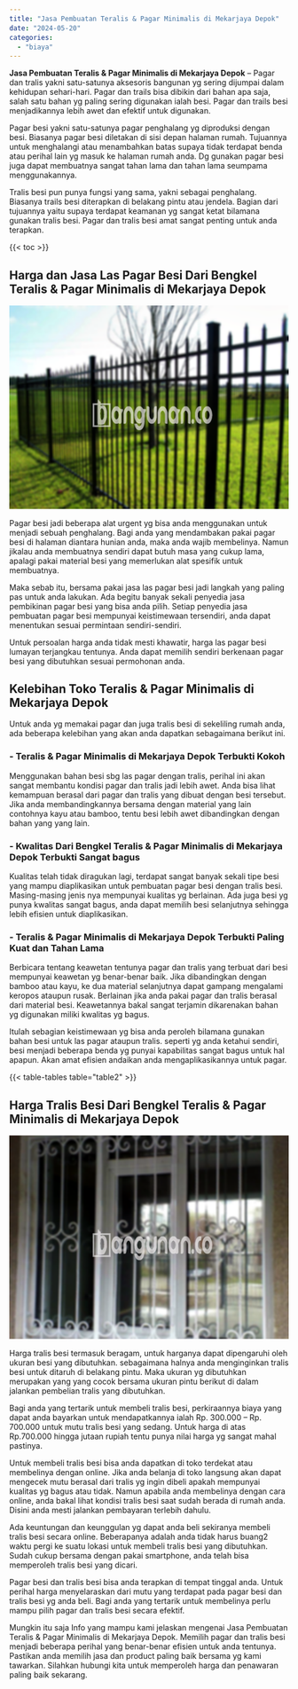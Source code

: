 ```yaml
---
title: "Jasa Pembuatan Teralis & Pagar Minimalis di Mekarjaya Depok"
date: "2024-05-20"
categories: 
  - "biaya"
---
```


**Jasa Pembuatan Teralis & Pagar Minimalis di Mekarjaya Depok** – Pagar dan tralis yakni satu-satunya aksesoris bangunan yg sering dijumpai dalam kehidupan sehari-hari. Pagar dan trails bisa dibikin dari bahan apa saja, salah satu bahan yg paling sering digunakan ialah besi. Pagar dan trails besi menjadikannya lebih awet dan efektif untuk digunakan.

Pagar besi yakni satu-satunya pagar penghalang yg diproduksi dengan besi. Biasanya pagar besi diletakan di sisi depan halaman rumah. Tujuannya untuk menghalangi atau menambahkan batas supaya tidak terdapat benda atau perihal lain yg masuk ke halaman rumah anda. Dg gunakan pagar besi juga dapat membuatnya sangat tahan lama dan tahan lama seumpama menggunakannya.

Tralis besi pun punya fungsi yang sama, yakni sebagai penghalang. Biasanya trails besi diterapkan di belakang pintu atau jendela. Bagian dari tujuannya yaitu supaya terdapat keamanan yg sangat ketat bilamana gunakan tralis besi. Pagar dan tralis besi amat sangat penting untuk anda terapkan.

{{< toc >}}

## Harga dan Jasa Las Pagar Besi Dari Bengkel Teralis & Pagar Minimalis di Mekarjaya Depok

![Jasa Pembuatan Teralis & Pagar Minimalis di Mekarjaya Depok](/images/pagar-minimalis-murah-24.png)

Pagar besi jadi beberapa alat urgent yg bisa anda menggunakan untuk menjadi sebuah penghalang. Bagi anda yang mendambakan pakai pagar besi di halaman diantara hunian anda, maka anda wajib membelinya. Namun jikalau anda membuatnya sendiri dapat butuh masa yang cukup lama, apalagi pakai material besi yang memerlukan alat spesifik untuk membuatnya.

Maka sebab itu, bersama pakai jasa las pagar besi jadi langkah yang paling pas untuk anda lakukan. Ada begitu banyak sekali penyedia jasa pembikinan pagar besi yang bisa anda pilih. Setiap penyedia jasa pembuatan pagar besi mempunyai keistimewaan tersendiri, anda dapat menentukan sesuai permintaan sendiri-sendiri.

Untuk persoalan harga anda tidak mesti khawatir, harga las pagar besi lumayan terjangkau tentunya. Anda dapat memilih sendiri berkenaan pagar besi yang dibutuhkan sesuai permohonan anda.

## Kelebihan Toko Teralis & Pagar Minimalis di Mekarjaya Depok

Untuk anda yg memakai pagar dan juga tralis besi di sekeliling rumah anda, ada beberapa kelebihan yang akan anda dapatkan sebagaimana berikut ini.

### \- Teralis & Pagar Minimalis di Mekarjaya Depok Terbukti Kokoh

Menggunakan bahan besi sbg las pagar dengan tralis, perihal ini akan sangat membantu kondisi pagar dan tralis jadi lebih awet. Anda bisa lihat kemampuan berasal dari pagar dan tralis yang dibuat dengan besi tersebut. Jika anda membandingkannya bersama dengan material yang lain contohnya kayu atau bamboo, tentu besi lebih awet dibandingkan dengan bahan yang yang lain.

### \- Kwalitas Dari Bengkel Teralis & Pagar Minimalis di Mekarjaya Depok Terbukti Sangat bagus

Kualitas telah tidak diragukan lagi, terdapat sangat banyak sekali tipe besi yang mampu diaplikasikan untuk pembuatan pagar besi dengan tralis besi. Masing-masing jenis nya mempunyai kualitas yg berlainan. Ada juga besi yg punya kwalitas sangat bagus, anda dapat memilih besi selanjutnya sehingga lebih efisien untuk diaplikasikan.

### \- Teralis & Pagar Minimalis di Mekarjaya Depok Terbukti Paling Kuat dan Tahan Lama

Berbicara tentang keawetan tentunya pagar dan tralis yang terbuat dari besi mempunyai keawetan yg benar-benar baik. Jika dibandingkan dengan bamboo atau kayu, ke dua material selanjutnya dapat gampang mengalami keropos ataupun rusak. Berlainan jika anda pakai pagar dan tralis berasal dari material besi. Keawetannya bakal sangat terjamin dikarenakan bahan yg digunakan miliki kwalitas yg bagus.

Itulah sebagian keistimewaan yg bisa anda peroleh bilamana gunakan bahan besi untuk las pagar ataupun tralis. seperti yg anda ketahui sendiri, besi menjadi beberapa benda yg punyai kapabilitas sangat bagus untuk hal apapun. Akan amat efisien andaikan anda mengaplikasikannya untuk pagar.

{{< table-tables table="table2" >}}

## Harga Tralis Besi Dari Bengkel Teralis & Pagar Minimalis di Mekarjaya Depok

![Jasa Pembuatan Teralis & Pagar Minimalis di Mekarjaya Depok](/images/teralis-minimalis-murah-06.png)

Harga tralis besi termasuk beragam, untuk harganya dapat dipengaruhi oleh ukuran besi yang dibutuhkan. sebagaimana halnya anda menginginkan tralis besi untuk ditaruh di belakang pintu. Maka ukuran yg dibutuhkan merupakan yang yang cocok bersama ukuran pintu berikut di dalam jalankan pembelian tralis yang dibutuhkan.

Bagi anda yang tertarik untuk membeli tralis besi, perkiraannya biaya yang dapat anda bayarkan untuk mendapatkannya ialah Rp. 300.000 – Rp. 700.000 untuk mutu tralis besi yang sedang. Untuk harga di atas Rp.700.000 hingga jutaan rupiah tentu punya nilai harga yg sangat mahal pastinya.

Untuk membeli tralis besi bisa anda dapatkan di toko terdekat atau membelinya dengan online. Jika anda belanja di toko langsung akan dapat mengecek mutu berasal dari tralis yg ingin dibeli apakah mempunyai kualitas yg bagus atau tidak. Namun apabila anda membelinya dengan cara online, anda bakal lihat kondisi tralis besi saat sudah berada di rumah anda. Disini anda mesti jalankan pembayaran terlebih dahulu.

Ada keuntungan dan keunggulan yg dapat anda beli sekiranya membeli tralis besi secara online. Beberapanya adalah anda tidak harus buang2 waktu pergi ke suatu lokasi untuk membeli tralis besi yang dibutuhkan. Sudah cukup bersama dengan pakai smartphone, anda telah bisa memperoleh tralis besi yang dicari.

Pagar besi dan tralis besi bisa anda terapkan di tempat tinggal anda. Untuk perihal harga menyelaraskan dari mutu yang terdapat pada pagar besi dan tralis besi yg anda beli. Bagi anda yang tertarik untuk membelinya perlu mampu pilih pagar dan tralis besi secara efektif.

Mungkin itu saja Info yang mampu kami jelaskan mengenai Jasa Pembuatan Teralis & Pagar Minimalis di Mekarjaya Depok. Memilih pagar dan tralis besi menjadi beberapa perihal yang benar-benar efisien untuk anda tentunya. Pastikan anda memilih jasa dan product paling baik bersama yg kami tawarkan. Silahkan hubungi kita untuk memperoleh harga dan penawaran paling baik sekarang.
